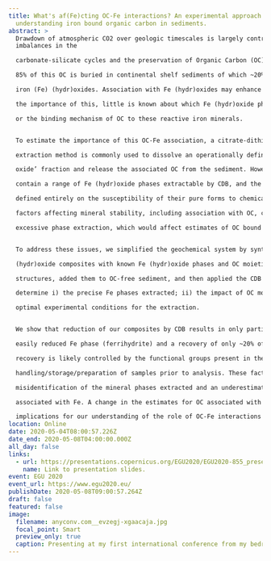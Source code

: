 ```yaml
---
title: What's af(Fe)cting OC-Fe interactions? An experimental approach to
  understanding iron bound organic carbon in sediments.
abstract: >
  Drawdown of atmospheric CO2 over geologic timescales is largely controlled by
  imbalances in the

  carbonate-silicate cycles and the preservation of Organic Carbon (OC) in marine sediments. Up to

  85% of this OC is buried in continental shelf sediments of which ~20% is associated with reactive

  iron (Fe) (hydr)oxides. Association with Fe (hydr)oxides may enhance OC preservation yet despite

  the importance of this, little is known about which Fe (hydr)oxide phase(s) is involved in OC uptake

  or the binding mechanism of OC to these reactive iron minerals.


  To estimate the importance of this OC-Fe association, a citrate-dithionite-bicarbonate (CDB)

  extraction method is commonly used to dissolve an operationally defined ‘easily reducible iron

  oxide’ fraction and release the associated OC from the sediment. However, natural samples often

  contain a range of Fe (hydr)oxide phases extractable by CDB, and the Fe phases extracted are

  defined entirely on the susceptibility of their pure forms to chemical reduction. This suggests that

  factors affecting mineral stability, including association with OC, could lead to incomplete or

  excessive phase extraction, which would affect estimates of OC bound to these Fe phases.


  To address these issues, we simplified the geochemical system by synthesising OC-iron

  (hydr)oxide composites with known Fe (hydr)oxide phases and OC moieties with differing chemical

  structures, added them to OC-free sediment, and then applied the CDB extraction method to

  determine i) the precise Fe phases extracted; ii) the impact of OC moiety on Fe release and iii) the

  optimal experimental conditions for the extraction.


  We show that reduction of our composites by CDB results in only partial dissolution of the most

  easily reduced Fe phase (ferrihydrite) and a recovery of only ~20% of total Fe. We also find that the

  recovery is likely controlled by the functional groups present in the OC and the

  handling/storage/preparation of samples prior to analysis. These factors could lead to

  misidentification of the mineral phases extracted and an underestimation of the amount of OC

  associated with Fe. A change in the estimates for OC associated with Fe would have widespread

  implications for our understanding of the role of OC-Fe interactions in global carbon cycling.
location: Online
date: 2020-05-04T08:00:57.226Z
date_end: 2020-05-08T04:00:00.000Z
all_day: false
links:
  - url: https://presentations.copernicus.org/EGU2020/EGU2020-855_presentation.pdf
    name: Link to presentation slides.
event: EGU 2020
event_url: https://www.egu2020.eu/
publishDate: 2020-05-08T09:00:57.264Z
draft: false
featured: false
image:
  filename: anyconv.com__evzegj-xgaacaja.jpg
  focal_point: Smart
  preview_only: true
  caption: Presenting at my first international conference from my bedroom.
---
```

